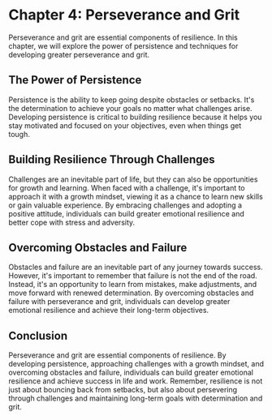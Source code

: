 Chapter 4: Perseverance and Grit
================================

Perseverance and grit are essential components of resilience. In this chapter, we will explore the power of persistence and techniques for developing greater perseverance and grit.

The Power of Persistence
------------------------

Persistence is the ability to keep going despite obstacles or setbacks. It's the determination to achieve your goals no matter what challenges arise. Developing persistence is critical to building resilience because it helps you stay motivated and focused on your objectives, even when things get tough.

Building Resilience Through Challenges
--------------------------------------

Challenges are an inevitable part of life, but they can also be opportunities for growth and learning. When faced with a challenge, it's important to approach it with a growth mindset, viewing it as a chance to learn new skills or gain valuable experience. By embracing challenges and adopting a positive attitude, individuals can build greater emotional resilience and better cope with stress and adversity.

Overcoming Obstacles and Failure
--------------------------------

Obstacles and failure are an inevitable part of any journey towards success. However, it's important to remember that failure is not the end of the road. Instead, it's an opportunity to learn from mistakes, make adjustments, and move forward with renewed determination. By overcoming obstacles and failure with perseverance and grit, individuals can develop greater emotional resilience and achieve their long-term objectives.

Conclusion
----------

Perseverance and grit are essential components of resilience. By developing persistence, approaching challenges with a growth mindset, and overcoming obstacles and failure, individuals can build greater emotional resilience and achieve success in life and work. Remember, resilience is not just about bouncing back from setbacks, but also about persevering through challenges and maintaining long-term goals with determination and grit.
